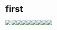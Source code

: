 # first
<img src="https://img.shields.io/badge/Firebase-FFCA28?style=flat-square&logo=firebase&logoColor=white"/>
<img src="https://img.shields.io/badge/javascript-#F7DF1E?style=flat-square&logo=javascript&logoColor=white"/><img src="https://img.shields.io/badge/이름-색상코드?style=flat-square&logo=로고명&logoColor=로고색"/><img src="https://img.shields.io/badge/이름-색상코드?style=flat-square&logo=로고명&logoColor=로고색"/><img src="https://img.shields.io/badge/이름-색상코드?style=flat-square&logo=로고명&logoColor=로고색"/><img src="https://img.shields.io/badge/이름-색상코드?style=flat-square&logo=로고명&logoColor=로고색"/><img src="https://img.shields.io/badge/이름-색상코드?style=flat-square&logo=로고명&logoColor=로고색"/><img src="https://img.shields.io/badge/이름-색상코드?style=flat-square&logo=로고명&logoColor=로고색"/><img src="https://img.shields.io/badge/이름-색상코드?style=flat-square&logo=로고명&logoColor=로고색"/>
